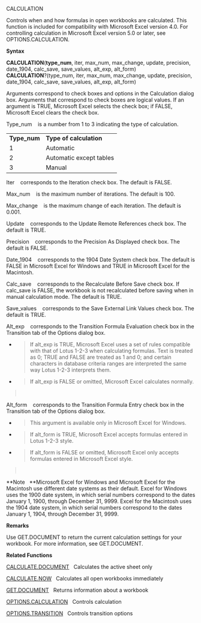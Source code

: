CALCULATION

Controls when and how formulas in open workbooks are calculated. This
function is included for compatibility with Microsoft Excel version 4.0.
For controlling calculation in Microsoft Excel version 5.0 or later, see
OPTIONS.CALCULATION.

**Syntax**

**CALCULATION**(**type\_num**, iter, max\_num, max\_change, update,
precision, date\_1904, calc\_save, save\_values, alt\_exp, alt\_form)  
**CALCULATION**?(type\_num, iter, max\_num, max\_change, update,
precision, date\_1904, calc\_save, save\_values, alt\_exp, alt\_form)

Arguments correspond to check boxes and options in the Calculation
dialog box. Arguments that correspond to check boxes are logical values.
If an argument is TRUE, Microsoft Excel selects the check box; if FALSE,
Microsoft Excel clears the check box.

Type\_num    is a number from 1 to 3 indicating the type of calculation.

|               |                         |
| ------------- | ----------------------- |
| **Type\_num** | **Type of calculation** |
| 1             | Automatic               |
| 2             | Automatic except tables |
| 3             | Manual                  |

Iter    corresponds to the Iteration check box. The default is FALSE.

Max\_num    is the maximum number of iterations. The default is 100.

Max\_change    is the maximum change of each iteration. The default is
0.001.

Update    corresponds to the Update Remote References check box. The
default is TRUE.

Precision    corresponds to the Precision As Displayed check box. The
default is FALSE.

Date\_1904    corresponds to the 1904 Date System check box. The default
is FALSE in Microsoft Excel for Windows and TRUE in Microsoft Excel for
the Macintosh.

Calc\_save    corresponds to the Recalculate Before Save check box. If
calc\_save is FALSE, the workbook is not recalculated before saving when
in manual calculation mode. The default is TRUE.

Save\_values    corresponds to the Save External Link Values check box.
The default is TRUE.

Alt\_exp    corresponds to the Transition Formula Evaluation check box
in the Transition tab of the Options dialog box.

  - > If alt\_exp is TRUE, Microsoft Excel uses a set of rules
    > compatible with that of Lotus 1-2-3 when calculating formulas.
    > Text is treated as 0; TRUE and FALSE are treated as 1 and 0; and
    > certain characters in database criteria ranges are interpreted the
    > same way Lotus 1-2-3 interprets them.

  - > If alt\_exp is FALSE or omitted, Microsoft Excel calculates
    > normally.

>  

Alt\_form    corresponds to the Transition Formula Entry check box in
the Transition tab of the Options dialog box.

  - > This argument is available only in Microsoft Excel for Windows.

  - > If alt\_form is TRUE, Microsoft Excel accepts formulas entered in
    > Lotus 1-2-3 style.

  - > If alt\_form is FALSE or omitted, Microsoft Excel only accepts
    > formulas entered in Microsoft Excel style.

>  

**Note   **Microsoft Excel for Windows and Microsoft Excel for the
Macintosh use different date systems as their default. Excel for Windows
uses the 1900 date system, in which serial numbers correspond to the
dates January 1, 1900, through December 31, 9999. Excel for the
Macintosh uses the 1904 date system, in which serial numbers correspond
to the dates January 1, 1904, through December 31, 9999.

**Remarks**

Use GET.DOCUMENT to return the current calculation settings for your
workbook. For more information, see GET.DOCUMENT.

**Related Functions**

[CALCULATE.DOCUMENT](CALCULATE.DOCUMENT.md)   Calculates the active sheet only

[CALCULATE.NOW](CALCULATE.NOW.md)   Calculates all open workbooks immediately

[GET.DOCUMENT](GET.DOCUMENT.md)   Returns information about a workbook

[OPTIONS.CALCULATION](OPTIONS.CALCULATION.md)   Controls calculation

[OPTIONS.TRANSITION](OPTIONS.TRANSITION.md)   Controls transition options


